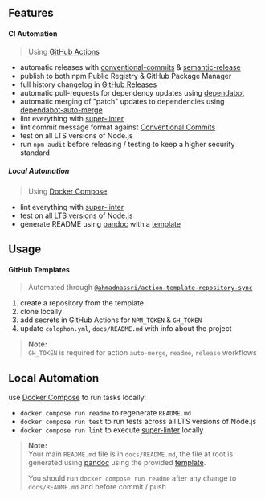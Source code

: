 ## Features

#### CI Automation

> Using [GitHub Actions]

- automatic releases with [conventional-commits] & [semantic-release]
- publish to both npm Public Registry & GitHub Package Manager
- full history changelog in [GitHub Releases]
- automatic pull-requests for dependency updates using [dependabot]
- automatic merging of "patch" updates to dependencies using [dependabot-auto-merge]
- lint everything with [super-linter]
- lint commit message format against [Conventional Commits]
- test on all LTS versions of Node.js
- run `npm audit` before releasing / testing to keep a higher security standard

##### Local Automation

> Using [Docker Compose]

- lint everything with [super-linter]
- test on all LTS versions of Node.js
- generate README using [pandoc] with a [template](./docs/README.template)

## Usage

#### GitHub Templates

> Automated through [`@ahmadnassri/action-template-repository-sync`][]

1. create a repository from the template
1. clone locally
1. add secrets in GitHub Actions for `NPM_TOKEN` & `GH_TOKEN`
1. update `colophon.yml`, `docs/README.md` with info about the project
  
> **Note:**  
> `GH_TOKEN` is required for action `auto-merge`, `readme`, `release` workflows

## Local Automation

use [Docker Compose][docker compose] to run tasks locally:

- `docker compose run readme` to regenerate `README.md`
- `docker compose run test` to run tests across all LTS versions of Node.js
- `docker compose run lint` to execute [super-linter] locally

> **Note:**  
> Your main `README.md` file is in `docs/README.md`, the file at root is generated using [pandoc] using the provided [template][].  
>
> You should run `docker compose run readme` after any change to `docs/README.md` and before commit / push

[template]: ./docs/README.template
[GitHub Releases]: https://github.com/ahmadnassri/template-node/releases
[conventional-commits]: https://www.conventionalcommits.org/
[dependabot-auto-merge]: https://github.com/marketplace/actions/dependabot-auto-merge
[dependabot]: https://dependabot.com/
[Docker Compose]: https://docs.docker.com/compose/
[GitHub Actions]: https://github.com/features/actions
[pandoc]: https://pandoc.org/
[semantic-release]: https://github.com/marketplace/actions/conventional-semantic-release
[super-linter]: https://github.com/github/super-linter
[Conventional Commits]: https://www.conventionalcommits.org/en/v1.0.0/
[`@ahmadnassri/action-template-repository-sync`]: https://github.com/ahmadnassri/action-template-repository-sync
